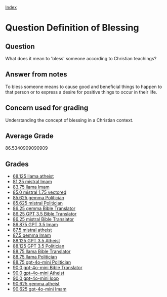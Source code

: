 
[Index](../../index.md)
# Question Definition of Blessing
## Question
What does it mean to 'bless' someone according to Christian teachings?

## Answer from notes
To bless someone means to cause good and beneficial things to happen to that person or to express a desire for positive things to occur in their life.

## Concern used for grading
Understanding the concept of blessing in a Christian context.

## Average Grade
86.5340909090909

## Grades
 * [68.125 llama atheist](../answers/llama_atheist/Definition_of_Blessing.md)
 * [81.25 mistral Imam](../answers/mistral_Imam/Definition_of_Blessing.md)
 * [83.75 llama Imam](../answers/llama_Imam/Definition_of_Blessing.md)
 * [85.0 mistral 1.75 vectored](../answers/mistral_1.75_vectored/Definition_of_Blessing.md)
 * [85.625 gemma Politician](../answers/gemma_Politician/Definition_of_Blessing.md)
 * [85.625 mistral Politician](../answers/mistral_Politician/Definition_of_Blessing.md)
 * [86.25 gemma Bible Translator](../answers/gemma_Bible_Translator/Definition_of_Blessing.md)
 * [86.25 GPT 3.5 Bible Translator](../answers/GPT_3.5_Bible_Translator/Definition_of_Blessing.md)
 * [86.25 mistral Bible Translator](../answers/mistral_Bible_Translator/Definition_of_Blessing.md)
 * [86.875 GPT 3.5 Imam](../answers/GPT_3.5_Imam/Definition_of_Blessing.md)
 * [87.5 mistral atheist](../answers/mistral_atheist/Definition_of_Blessing.md)
 * [87.5 gemma Imam](../answers/gemma_Imam/Definition_of_Blessing.md)
 * [88.125 GPT 3.5 Atheist](../answers/GPT_3.5_Atheist/Definition_of_Blessing.md)
 * [88.125 GPT 3.5 Politician](../answers/GPT_3.5_Politician/Definition_of_Blessing.md)
 * [88.75 llama Bible Translator](../answers/llama_Bible_Translator/Definition_of_Blessing.md)
 * [88.75 llama Politician](../answers/llama_Politician/Definition_of_Blessing.md)
 * [88.75 gpt-4o-mini Politician](../answers/gpt-4o-mini_Politician/Definition_of_Blessing.md)
 * [90.0 gpt-4o-mini Bible Translator](../answers/gpt-4o-mini_Bible_Translator/Definition_of_Blessing.md)
 * [90.0 gpt-4o-mini Atheist](../answers/gpt-4o-mini_Atheist/Definition_of_Blessing.md)
 * [90.0 gpt-4o-mini loop](../answers/gpt-4o-mini_loop/Definition_of_Blessing.md)
 * [90.625 gemma atheist](../answers/gemma_atheist/Definition_of_Blessing.md)
 * [90.625 gpt-4o-mini Imam](../answers/gpt-4o-mini_Imam/Definition_of_Blessing.md)
